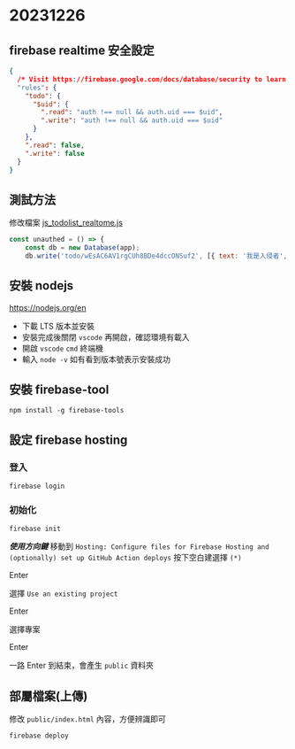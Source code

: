 # 20231226

## firebase realtime 安全設定

```json
{
  /* Visit https://firebase.google.com/docs/database/security to learn more about security rules. */
  "rules": {
    "todo": {
      "$uid": {
      	".read": "auth !== null && auth.uid === $uid",
      	".write": "auth !== null && auth.uid === $uid"  
      }
    },
    ".read": false,
    ".write": false
  }
}
```

## 測試方法

修改檔案 [js_todolist_realtome.js](assets\js\js_todolist_realtime.js)

```js
const unauthed = () => {
    const db = new Database(app);
    db.write('todo/wEsAC6AV1rgCUh8BDe4dccONSuf2', [{ text: '我是入侵者', checked: false }])
```

## 安裝 nodejs

https://nodejs.org/en

- 下載 LTS 版本並安裝
- 安裝完成後關閉 `vscode` 再開啟，確認環境有載入
- 開啟 `vscode` `cmd` 終端機
- 輸入 `node -v` 如有看到版本號表示安裝成功

## 安裝 firebase-tool

```shell
npm install -g firebase-tools
```

## 設定 firebase hosting

### 登入

```shell
firebase login
```

### 初始化

```shell
firebase init
```

***使用方向鍵*** 移動到 `Hosting: Configure files for Firebase Hosting and (optionally) set up GitHub Action deploys` 按下空白建選擇 `(*)`

Enter

選擇 `Use an existing project`

Enter

選擇專案

Enter

一路 Enter 到結束，會產生 `public` 資料夾


## 部屬檔案(上傳)

修改 `public/index.html` 內容，方便辨識即可

```shell
firebase deploy
```